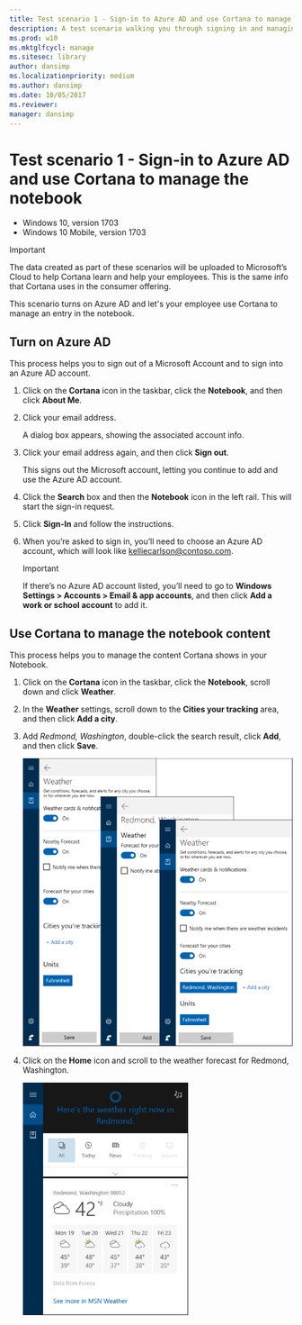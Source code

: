 ```yaml
---
title: Test scenario 1 - Sign-in to Azure AD and use Cortana to manage the notebook (Windows 10)
description: A test scenario walking you through signing in and managing the notebook.
ms.prod: w10
ms.mktglfcycl: manage
ms.sitesec: library
author: dansimp
ms.localizationpriority: medium
ms.author: dansimp
ms.date: 10/05/2017
ms.reviewer: 
manager: dansimp
---
```


# Test scenario 1 - Sign-in to Azure AD and use Cortana to manage the notebook

-   Windows 10, version 1703
-   Windows 10 Mobile, version 1703

>[!IMPORTANT]
>The data created as part of these scenarios will be uploaded to Microsoft’s Cloud to help Cortana learn and help your employees. This is the same info that Cortana uses in the consumer offering.

This scenario turns on Azure AD and let's your employee use Cortana to manage an entry in the notebook.

## Turn on Azure AD
This process helps you to sign out of a Microsoft Account and to sign into an Azure AD account.

1. Click on the **Cortana** icon in the taskbar, click the **Notebook**, and then click **About Me**.

2. Click your email address.

   A dialog box appears, showing the associated account info.

3. Click your email address again, and then click **Sign out**.

   This signs out the Microsoft account, letting you continue to add and use the Azure AD account.

4. Click the **Search** box and then the **Notebook** icon in the left rail. This will start the sign-in request.

5. Click **Sign-In** and follow the instructions.

6. When you’re asked to sign in, you’ll need to choose an Azure AD account, which will look like kelliecarlson@contoso.com.

   >[!IMPORTANT]
   >If there’s no Azure AD account listed, you’ll need to go to **Windows Settings > Accounts > Email & app accounts**, and then click **Add a work or school account** to add it.

## Use Cortana to manage the notebook content
This process helps you to manage the content Cortana shows in your Notebook.

1. Click on the **Cortana** icon in the taskbar, click the **Notebook**, scroll down and click **Weather**.

2. In the **Weather** settings, scroll down to the **Cities your tracking** area, and then click **Add a city**.

3. Add *Redmond, Washington*, double-click the search result, click **Add**, and then click **Save**.

    ![Cortana at work, showing the multiple Weather screens](../images/cortana-weather-multipanel.png)
 
4. Click on the **Home** icon and scroll to the weather forecast for Redmond, Washington.

    ![Cortana at work, showing Redmond, WA weather](../images/cortana-redmond-weather.png)
